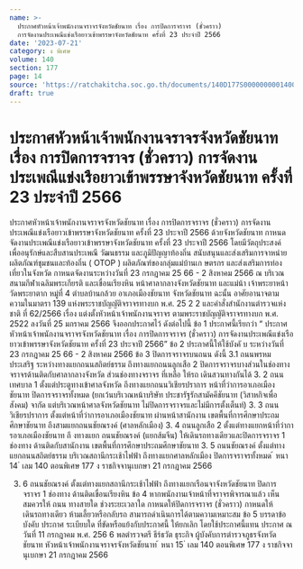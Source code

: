 ```yaml
---
name: >-
  ประกาศหัวหน้าเจ้าพนักงานจราจรจังหวัดชัยนาท เรื่อง การปิดการจราจร (ชั่วคราว)
  การจัดงานประเพณีแข่งเรือยาวเข้าพรรษาจังหวัดชัยนาท ครั้งที่ 23 ประจำปี 2566
date: '2023-07-21'
category: ง พิเศษ
volume: 140
section: 177
page: 14
source: 'https://ratchakitcha.soc.go.th/documents/140D177S0000000001400.pdf'
draft: true
---
```


# ประกาศหัวหน้าเจ้าพนักงานจราจรจังหวัดชัยนาท เรื่อง การปิดการจราจร (ชั่วคราว) การจัดงานประเพณีแข่งเรือยาวเข้าพรรษาจังหวัดชัยนาท ครั้งที่ 23 ประจำปี 2566

ประกาศหัวหน้าเจ้าพนักงานจราจรจังหวัดชัยนาท เรื่อง การปิดการจราจร (ชั่วคราว) การจัดงานประเพณีแข่งเรือยาวเข้าพรรษาจังหวัดชัยนาท ครั้งที่ 23 ประจาปี 2566 ด้วยจังหวัดชัยนาท กาหนดจัดงานประเพณีแข่งเรือยาวเข้าพรรษาจังหวัดชัยนาท ครั้งที่ 23 ประจาปี 2566 โดยมีวัตถุประสงค์ เพื่ออนุรักษ์และสืบสานประเพณี วัฒนธรรม และภูมิปัญญาท้องถิ่น สนับสนุนและส่งเสริมการจาหน่ายผลิตภัณฑ์ชุมชนและท้องถิ่น ( OTOP ) ผลิตภัณฑ์ของกลุ่มแม่บ้านเก ษตรกร และส่งเสริมการท่องเที่ยวในจังหวัด กาหนดจัดงานระหว่างวันที่ 23 กรกฎาคม 25 66 - 2 สิงหาคม 2566 ณ บริเวณสนามกีฬาเฉลิมพระเกียรติ และเขื่อนเรียงหิน หน้าศาลากลางจังหวัดชัยนาท และแม่น้า เจ้าพระยาหน้าวัดพระยาตาก หมู่ที่ 4 ตำบลบ้านกล้วย อาเภอเมืองชัยนาท จังหวัดชัยนาท ฉะนั้น อาศัยอานาจตามความในมาตรา 139 แห่งพระราชบัญญัติจราจรทางบก พ.ศ. 25 2 2 และคำสั่งสำนักงานตำรวจแห่งชาติ ที่ 62/2566 เรื่อง แต่งตั้งหัวหน้าเจ้าพนักงานจราจร ตามพระราชบัญญัติจราจรทางบก พ.ศ. 2522 ลงวันที่ 25 มกราคม 2566 จึงออกประกาศไว้ ดังต่อไปนี้ ข้อ 1 ประกาศนี้เรียกว่า “ ประกาศหัวหน้าเจ้าพนักงานจราจรจังหวัดชัยนาท เรื่อง การปิดการจราจร (ชั่วคราว) การจัดงานประเพณีแข่งเรือยาวเข้าพรรษาจังหวัดชัยนาท ครั้งที่ 23 ประจาปี 2566” ข้อ 2 ประกาศนี้ให้ใช้บังคั บ ระหว่างวันที่ 23 กรกฎาคม 25 66 - 2 สิงหาคม 2566 ข้อ 3 ปิดการจราจรบนถนน ดังนี้ 3.1 ถนนพรหมประเสริฐ ระหว่างทางแยกถนนสถิตย์ธรรม ถึงทางแยกถนนลูกเสือ 2 ปิดการจราจรบางส่วนในช่องทางจราจรด้านติดกับศาลากลางจังหวัด ส่วนช่องทางจราจร ที่เหลือ ให้รถ เดินสวนทางกันได้ 3. 2 ถนนเทศบาล 1 ตั้งแต่ประตูทางเข้าศาลจังหวัด ถึงทางแยกถนนวิเชียรปราการ หน้าที่ว่าการอาเภอเมืองชัยนาท ปิดการจราจรทั้งหมด (ยกเว้นบริเวณหน้าบริษัท ประชารัฐรักสามัคคีชัยนาท (วิสาหกิจเพื่อสังคม) จากัด แต่บริเวณหน้าศาลจังหวัดชัยนาท ไม่ปิดการจราจรและไม่มีการตั้งเต็นท์) 3. 3 ถนนวิเชียรปราการ ตั้งแต่หน้าที่ว่าการอาเภอเมืองชัยนาท ผ่านหน้าสานักงาน เขตพื้นที่การศึกษาประถมศึกษาชัยนาท ถึงสามแยกถนนชัยณรงค์ (ศาลหลักเมือง) 3. 4 ถนนลูกเสือ 2 ตั้งแต่ทางแยกหน้าที่ว่าการอาเภอเมืองชัยนาท ถึ งทางแยก ถนนชัยณรงค์ (แยกส้มจีน) ให้เดินรถทางเดียวและปิดการจราจร 1 ช่องทาง ด้านติดกับสานักงาน เขตพื้นที่การศึกษาประถมศึกษาชัยนาท 3. 5 ถนนชัยณรงค์ ตั้งแต่ทางแยกถนนสถิตย์ธรรม บริเวณสถานีกระเช้าไฟฟ้า ถึงทางแยกศาลหลักเมือง ปิดการจราจรทั้งหมด ้ หนา 14 ่ เลม 140 ตอนพิเศษ 177 ง ราชกิจจานุเบกษา 21 กรกฎาคม 2566

3. 6 ถนนชัยณรงค์ ตั้งแต่ทางแยกสถานีกระเช้าไฟฟ้า ถึงทางแยกเรือนจาจังหวัดชัยนาท ปิดการจราจร 1 ช่องทาง ด้านติดเขื่อนเรียงหิน ข้อ 4 หากพนักงานเจ้าหน้าที่จราจรพิจารณาแล้ว เห็นสมควรให้ ถนน ทางสายใด ช่วงระยะเวลาใด กาหนดให้ปิดการจราจร (ชั่วคราว) กาหนดให้ เดินรถทางเดียว ห้ามเลี้ยวหรือกลับรถ สามารถดำเนินการได้ตามความเหมาะสม ข้อ 5 บรรดาข้อบังคับ ประกาศ ระเบียบใด ที่ขัดหรือแย้งกับประกาศนี้ ให้ยกเลิก โดยใช้ประกาศนี้แทน ประกาศ ณ วันที่ 11 กรกฎาคม พ.ศ. 256 6 พลตำรวจตรี ธีร์ธวัต ธุระกิจ ผู้บังคับการตำรวจภูธรจังหวัดชัยนาท หัวหน้าเจ้าพนักงานจราจรจังหวัดชัยนาท ้ หนา 15 ่ เลม 140 ตอนพิเศษ 177 ง ราชกิจจานุเบกษา 21 กรกฎาคม 2566
